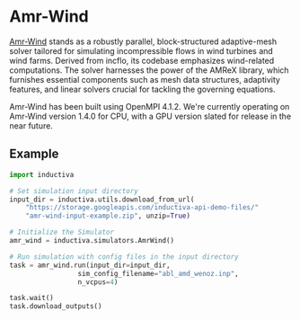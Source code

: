 # Amr-Wind

[Amr-Wind](https://github.com/Exawind/amr-wind) stands as a robustly parallel,
block-structured adaptive-mesh solver tailored for simulating incompressible
flows in wind turbines and wind farms. Derived from incflo, its codebase
emphasizes wind-related computations. The solver harnesses the power of the
AMReX library, which furnishes essential components such as mesh data structures,
adaptivity features, and linear solvers crucial for tackling the governing equations.

Amr-Wind has been built using OpenMPI 4.1.2. We're currently operating on Amr-Wind
version 1.4.0 for CPU, with a GPU version slated for release in the near future.

## Example


```python
import inductiva

# Set simulation input directory
input_dir = inductiva.utils.download_from_url(
    "https://storage.googleapis.com/inductiva-api-demo-files/"
    "amr-wind-input-example.zip", unzip=True)

# Initialize the Simulator
amr_wind = inductiva.simulators.AmrWind()

# Run simulation with config files in the input directory
task = amr_wind.run(input_dir=input_dir, 
                 sim_config_filename="abl_amd_wenoz.inp",
                 n_vcpus=4)

task.wait()
task.download_outputs()

```
